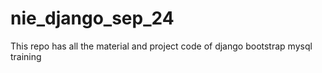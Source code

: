 # nie_django_sep_24
This repo has all the material and project code of django bootstrap mysql training
